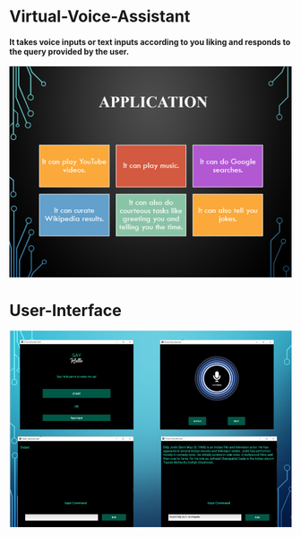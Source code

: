 # Virtual-Voice-Assistant
#### It takes voice inputs or text inputs according to you liking and responds to the query provided by the user.
![program applications](https://github.com/abhinav-gif/Virtual-Voice-Assisstant/blob/main/applications.png)
# User-Interface
![User-Interface](https://github.com/abhinav-gif/Virtual-Voice-Assisstant/blob/main/interface.png)
